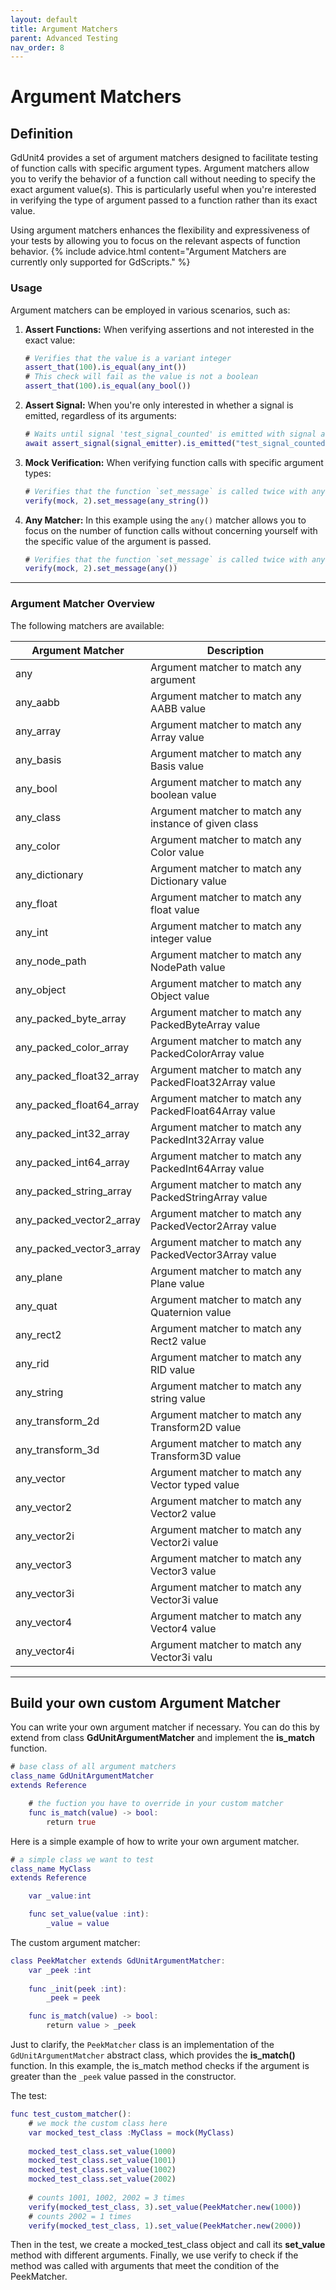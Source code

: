 ```yaml
---
layout: default
title: Argument Matchers
parent: Advanced Testing
nav_order: 8
---
```


# Argument Matchers

## Definition

GdUnit4 provides a set of argument matchers designed to facilitate testing of function calls with specific argument types.
Argument matchers allow you to verify the behavior of a function call without needing to specify the exact argument value(s).
This is particularly useful when you're interested in verifying the type of argument passed to a function rather than its exact value.

Using argument matchers enhances the flexibility and expressiveness of your tests by allowing you to focus on the relevant aspects of function behavior.
{% include advice.html
content="Argument Matchers are currently only supported for GdScripts."
%}

### Usage

Argument matchers can be employed in various scenarios, such as:

1. **Assert Functions:** When verifying assertions and not interested in the exact value:
   ```gd
   # Verifies that the value is a variant integer
   assert_that(100).is_equal(any_int())
   # This check will fail as the value is not a boolean
   assert_that(100).is_equal(any_bool())
   ```

2. **Assert Signal:** When you're only interested in whether a signal is emitted, regardless of its arguments:
   ```gd
   # Waits until signal 'test_signal_counted' is emitted with signal arguments as an integer
   await assert_signal(signal_emitter).is_emitted("test_signal_counted", [any_int()])
   ```

3. **Mock Verification:** When verifying function calls with specific argument types:
   ```gd
   # Verifies that the function `set_message` is called twice with any string argument
   verify(mock, 2).set_message(any_string())
   ```

4. **Any Matcher:**
    In this example using the `any()` matcher allows you to focus on the number of function calls without concerning yourself with the specific
    value of the argument is passed.
    ```gd
    # Verifies that the function `set_message` is called twice with any argument
    verify(mock, 2).set_message(any())
    ```

---

### Argument Matcher Overview

The following matchers are available:<br>

|Argument Matcher|Description|
|---|---|
|any | Argument matcher to match any argument|
|any_aabb | Argument matcher to match any AABB value |
|any_array | Argument matcher to match any Array value |
|any_basis | Argument matcher to match any Basis value |
|any_bool | Argument matcher to match any boolean value |
|any_class | Argument matcher to match any instance of given class |
|any_color | Argument matcher to match any Color value |
|any_dictionary | Argument matcher to match any Dictionary value |
|any_float | Argument matcher to match any float value |
|any_int | Argument matcher to match any integer value |
|any_node_path | Argument matcher to match any NodePath value |
|any_object | Argument matcher to match any Object value |
|any_packed_byte_array | Argument matcher to match any PackedByteArray value |
|any_packed_color_array | Argument matcher to match any PackedColorArray value |
|any_packed_float32_array | Argument matcher to match any PackedFloat32Array value |
|any_packed_float64_array | Argument matcher to match any PackedFloat64Array value |
|any_packed_int32_array | Argument matcher to match any PackedInt32Array value |
|any_packed_int64_array | Argument matcher to match any PackedInt64Array value |
|any_packed_string_array | Argument matcher to match any PackedStringArray value |
|any_packed_vector2_array | Argument matcher to match any PackedVector2Array value |
|any_packed_vector3_array | Argument matcher to match any PackedVector3Array value |
|any_plane | Argument matcher to match any Plane value |
|any_quat | Argument matcher to match any Quaternion value |
|any_rect2 | Argument matcher to match any Rect2 value |
|any_rid | Argument matcher to match any RID value |
|any_string | Argument matcher to match any string value |
|any_transform_2d | Argument matcher to match any Transform2D value |
|any_transform_3d | Argument matcher to match any Transform3D value |
|any_vector | Argument matcher to match any Vector typed value |
|any_vector2 | Argument matcher to match any Vector2 value |
|any_vector2i | Argument matcher to match any Vector2i value |
|any_vector3 | Argument matcher to match any Vector3 value |
|any_vector3i | Argument matcher to match any Vector3i value |
|any_vector4 | Argument matcher to match any Vector4 value |
|any_vector4i | Argument matcher to match any Vector3i valu |

---

## Build your own custom Argument Matcher

You can write your own argument matcher if necessary. You can do this by extend from class **GdUnitArgumentMatcher** and implement the **is_match** function.

```gd
# base class of all argument matchers
class_name GdUnitArgumentMatcher
extends Reference

    # the fuction you have to override in your custom matcher
    func is_match(value) -> bool:
        return true
```

Here is a simple example of how to write your own argument matcher.<br>
```gd
# a simple class we want to test
class_name MyClass
extends Reference

    var _value:int

    func set_value(value :int):
        _value = value
```

The custom argument matcher:
```gd
class PeekMatcher extends GdUnitArgumentMatcher:
    var _peek :int
    
    func _init(peek :int):
        _peek = peek

    func is_match(value) -> bool:
        return value > _peek
```
Just to clarify, the `PeekMatcher` class is an implementation of the `GdUnitArgumentMatcher` abstract class, which provides the **is_match()** function.
In this example, the is_match method checks if the argument is greater than the `_peek` value passed in the constructor.

The test:
```gd
func test_custom_matcher():
    # we mock the custom class here
    var mocked_test_class :MyClass = mock(MyClass)
    
    mocked_test_class.set_value(1000)
    mocked_test_class.set_value(1001)
    mocked_test_class.set_value(1002)
    mocked_test_class.set_value(2002)
    
    # counts 1001, 1002, 2002 = 3 times
    verify(mocked_test_class, 3).set_value(PeekMatcher.new(1000))
    # counts 2002 = 1 times
    verify(mocked_test_class, 1).set_value(PeekMatcher.new(2000))
```
Then in the test, we create a mocked_test_class object and call its **set_value** method with different arguments.
Finally, we use verify to check if the method was called with arguments that meet the condition of the PeekMatcher.
